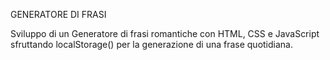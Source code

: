 GENERATORE DI FRASI

Sviluppo di un Generatore di frasi romantiche con HTML, CSS e JavaScript sfruttando localStorage() per la generazione di una frase quotidiana.